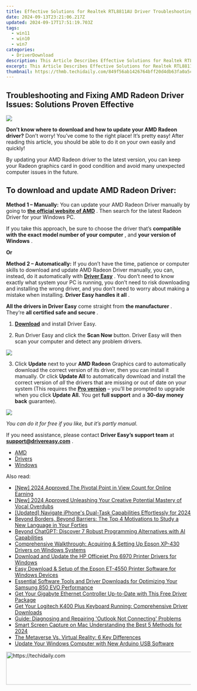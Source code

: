 ```yaml
---
title: Effective Solutions for Realtek RTL8811AU Driver Troubleshooting Steps
date: 2024-09-13T23:21:06.217Z
updated: 2024-09-17T17:51:19.703Z
tags:
  - win11
  - win10
  - win7
categories:
  - DriverDownload
description: This Article Describes Effective Solutions for Realtek RTL8811AU Driver Troubleshooting Steps
excerpt: This Article Describes Effective Solutions for Realtek RTL8811AU Driver Troubleshooting Steps
thumbnail: https://thmb.techidaily.com/849f56ab1426764bff20d4db63fa0a5cb770114051bf7d548d3853a87e8edbdb.jpg
---
```


## Troubleshooting and Fixing AMD Radeon Driver Issues: Solutions Proven Effective

![](https://images.drivereasy.com/wp-content/uploads/2019/01/image-47.png)

 **Don’t know where to download and how to update your AMD Radeon driver?** Don’t worry! You’ve come to the right place! It’s pretty easy! After reading this article, you should be able to do it on your own easily and quickly!  

 By updating your AMD Radeon driver to the latest version, you can keep your Radeon graphics card in good condition and avoid many unexpected computer issues in the future.

## **To download and update AMD Radeon Driver:**

**Method 1 – Manually:**  You can update your AMD Radeon Driver manually by going to **[the official website of AMD](https://www.amd.com/en)**  . Then search for the latest Radeon Driver for your Windows PC.

 If you take this approach, be sure to choose the driver that’s **compatible with the exact model number of your computer** , and **your version of Windows** .

**Or**

**Method 2 – Automatically:** If you don’t have the time, patience or computer skills to download and update AMD Radeon Driver manually, you can, instead, do it automatically with **[Driver Easy](https://tools.techidaily.com/drivereasy/download/)**  . You don’t need to know exactly what system your PC is running, you don’t need to risk downloading and installing the wrong driver, and you don’t need to worry about making a mistake when installing. **Driver Easy handles it all** .

**All the drivers in Driver Easy** come straight from **the manufacturer** . They‘re **all certified safe and secure** .

 1) **[Download](https://tools.techidaily.com/drivereasy/download/)**  and install Driver Easy.

 2) Run Driver Easy and click the **Scan Now** button. Driver Easy will then scan your computer and detect any problem drivers.

![](https://images.drivereasy.com/wp-content/uploads/2019/01/image-38.png)

 3) Click **Update** next to your **AMD Radeon** Graphics card to automatically download the correct version of its driver, then you can install it manually. Or click **Update All** to automatically download and install the correct version of _all_ the drivers that are missing or out of date on your system (This requires the **[Pro version](https://tools.techidaily.com/drivereasy/download/)**  – you’ll be prompted to upgrade when you click **Update All.**  You get **full support** and a **30-day money back** guarantee).

![](https://images.drivereasy.com/wp-content/uploads/2019/01/image-39.png)

_You can do it for free if you like, but it’s partly manual._

 If you need assistance, please contact **Driver Easy’s support team** at [**support@drivereasy.com**](https://tools.techidaily.com/drivereasy/download/) .

* [AMD](https://tools.techidaily.com/drivereasy/download/)
* [Drivers](https://tools.techidaily.com/drivereasy/download/)
* [Windows](https://tools.techidaily.com/drivereasy/download/)

<ins class="adsbygoogle"
     style="display:block"
     data-ad-format="autorelaxed"
     data-ad-client="ca-pub-7571918770474297"
     data-ad-slot="1223367746"></ins>

<ins class="adsbygoogle"
     style="display:block"
     data-ad-client="ca-pub-7571918770474297"
     data-ad-slot="8358498916"
     data-ad-format="auto"
     data-full-width-responsive="true"></ins>

<span class="atpl-alsoreadstyle">Also read:</span>
<div><ul>
<li><a href="https://youtube-docs.techidaily.com/024-approved-the-pivotal-point-in-view-count-for-online-earning/"><u>[New] 2024 Approved The Pivotal Point in View Count for Online Earning</u></a></li>
<li><a href="https://screen-mirroring-recording.techidaily.com/new-2024-approved-unleashing-your-creative-potential-mastery-of-vocal-overdubs/"><u>[New] 2024 Approved Unleashing Your Creative Potential Mastery of Vocal Overdubs</u></a></li>
<li><a href="https://article-helps.techidaily.com/updated-navigate-iphones-dual-task-capabilities-effortlessly-for-2024/"><u>[Updated] Navigate iPhone's Dual-Task Capabilities Effortlessly for 2024</u></a></li>
<li><a href="https://mondly-stories.techidaily.com/beyond-borders-beyond-barriers-the-top-4-motivations-to-study-a-new-language-in-your-forties/"><u>Beyond Borders, Beyond Barriers: The Top 4 Motivations to Study a New Language in Your Forties</u></a></li>
<li><a href="https://tech-haven.techidaily.com/beyond-chatgpt-discover-7-robust-programming-alternatives-with-ai-capabilities/"><u>Beyond ChatGPT: Discover 7 Robust Programming Alternatives with AI Capabilities</u></a></li>
<li><a href="https://hardware-updates.techidaily.com/comprehensive-walkthrough-acquiring-and-setting-up-epson-xp-430-drivers-on-windows-systems/"><u>Comprehensive Walkthrough: Acquiring & Setting Up Epson XP-430 Drivers on Windows Systems</u></a></li>
<li><a href="https://hardware-updates.techidaily.com/download-and-update-the-hp-officejet-pro-6970-printer-drivers-for-windows/"><u>Download and Update the HP Officejet Pro 6970 Printer Drivers for Windows</u></a></li>
<li><a href="https://hardware-updates.techidaily.com/easy-download-and-setup-of-the-epson-et-4550-printer-software-for-windows-devices/"><u>Easy Download & Setup of the Epson ET-4550 Printer Software for Windows Devices</u></a></li>
<li><a href="https://hardware-updates.techidaily.com/essential-software-tools-and-driver-downloads-for-optimizing-your-samsung-850-evo-performance/"><u>Essential Software Tools and Driver Downloads for Optimizing Your Samsung 850 EVO Performance</u></a></li>
<li><a href="https://hardware-updates.techidaily.com/1722966652839-get-your-gigabyte-ethernet-controller-up-to-date-with-this-free-driver-package/"><u>Get Your Gigabyte Ethernet Controller Up-to-Date with This Free Driver Package</u></a></li>
<li><a href="https://hardware-updates.techidaily.com/get-your-logitech-k400-plus-keyboard-running-comprehensive-driver-downloads/"><u>Get Your Logitech K400 Plus Keyboard Running: Comprehensive Driver Downloads</u></a></li>
<li><a href="https://win-able.techidaily.com/guide-diagnosing-and-repairing-outlook-not-connecting-problems/"><u>Guide: Diagnosing and Repairing 'Outlook Not Connecting' Problems</u></a></li>
<li><a href="https://screen-sharing-recording.techidaily.com/smart-screen-capture-on-mac-understanding-the-best-5-methods-for-2024/"><u>Smart Screen Capture on Mac Understanding the Best 5 Methods for 2024</u></a></li>
<li><a href="https://facebook.techidaily.com/the-metaverse-vs-virtual-reality-6-key-differences/"><u>The Metaverse Vs. Virtual Reality: 6 Key Differences</u></a></li>
<li><a href="https://hardware-updates.techidaily.com/update-your-windows-computer-with-new-arduino-usb-software/"><u>Update Your Windows Computer with New Arduino USB Software</u></a></li>
</ul></div>

<!-- affiliate ads begin -->
<a href="https://aidotcom.pxf.io/c/5597632/2129043/19576" target="_top" id="2129043">
  <img src="//a.impactradius-go.com/display-ad/19576-2129043" border="0" alt="https://techidaily.com" width="728" height="90"/>
</a>
<img height="0" width="0" src="https://aidotcom.pxf.io/i/5597632/2129043/19576" style="position:absolute;visibility:hidden;" border="0" />
<!-- affiliate ads end -->

